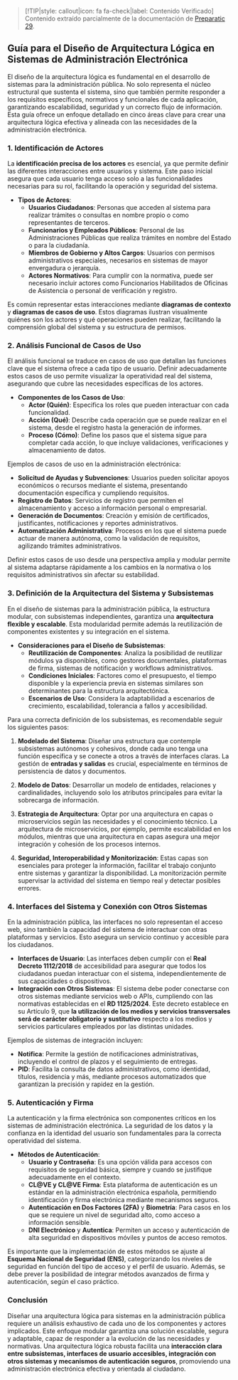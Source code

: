 > [!TIP|style: callout|icon: fa fa-check|label: Contenido Verificado]
> Contenido extraído parcialmente de la documentación de [Preparatic 29](https://www.preparatic.org/category/material-pack/material-pack-preparatic-29/).

## Guía para el Diseño de Arquitectura Lógica en Sistemas de Administración Electrónica <!-- {docsify-ignore} -->

El diseño de la arquitectura lógica es fundamental en el desarrollo de sistemas para la administración pública. No solo representa el núcleo estructural que sustenta el sistema, sino que también permite responder a los requisitos específicos, normativos y funcionales de cada aplicación, garantizando escalabilidad, seguridad y un correcto flujo de información. Esta guía ofrece un enfoque detallado en cinco áreas clave para crear una arquitectura lógica efectiva y alineada con las necesidades de la administración electrónica.

### 1. Identificación de Actores <!-- {docsify-ignore} -->

La **identificación precisa de los actores** es esencial, ya que permite definir las diferentes interacciones entre usuarios y sistema. Este paso inicial asegura que cada usuario tenga acceso solo a las funcionalidades necesarias para su rol, facilitando la operación y seguridad del sistema.

- **Tipos de Actores**:
  - **Usuarios Ciudadanos**: Personas que acceden al sistema para realizar trámites o consultas en nombre propio o como representantes de terceros.
  - **Funcionarios y Empleados Públicos**: Personal de las Administraciones Públicas que realiza trámites en nombre del Estado o para la ciudadanía.
  - **Miembros de Gobierno y Altos Cargos**: Usuarios con permisos administrativos especiales, necesarios en sistemas de mayor envergadura o jerarquía.
  - **Actores Normativos**: Para cumplir con la normativa, puede ser necesario incluir actores como Funcionarios Habilitados de Oficinas de Asistencia o personal de verificación y registro.

Es común representar estas interacciones mediante **diagramas de contexto** y **diagramas de casos de uso**. Estos diagramas ilustran visualmente quiénes son los actores y qué operaciones pueden realizar, facilitando la comprensión global del sistema y su estructura de permisos.

### 2. Análisis Funcional de Casos de Uso <!-- {docsify-ignore} -->

El análisis funcional se traduce en casos de uso que detallan las funciones clave que el sistema ofrece a cada tipo de usuario. Definir adecuadamente estos casos de uso permite visualizar la operatividad real del sistema, asegurando que cubre las necesidades específicas de los actores.

- **Componentes de los Casos de Uso**:
  - **Actor (Quién)**: Especifica los roles que pueden interactuar con cada funcionalidad.
  - **Acción (Qué)**: Describe cada operación que se puede realizar en el sistema, desde el registro hasta la generación de informes.
  - **Proceso (Cómo)**: Define los pasos que el sistema sigue para completar cada acción, lo que incluye validaciones, verificaciones y almacenamiento de datos.

Ejemplos de casos de uso en la administración electrónica:
- **Solicitud de Ayudas y Subvenciones**: Usuarios pueden solicitar apoyos económicos o recursos mediante el sistema, presentando documentación específica y cumpliendo requisitos.
- **Registro de Datos**: Servicios de registro que permiten el almacenamiento y acceso a información personal o empresarial.
- **Generación de Documentos**: Creación y emisión de certificados, justificantes, notificaciones y reportes administrativos.
- **Automatización Administrativa**: Procesos en los que el sistema puede actuar de manera autónoma, como la validación de requisitos, agilizando trámites administrativos.

Definir estos casos de uso desde una perspectiva amplia y modular permite al sistema adaptarse rápidamente a los cambios en la normativa o los requisitos administrativos sin afectar su estabilidad.

### 3. Definición de la Arquitectura del Sistema y Subsistemas <!-- {docsify-ignore} -->

En el diseño de sistemas para la administración pública, la estructura modular, con subsistemas independientes, garantiza una **arquitectura flexible y escalable**. Esta modularidad permite además la reutilización de componentes existentes y su integración en el sistema.

- **Consideraciones para el Diseño de Subsistemas**:
  - **Reutilización de Componentes**: Analiza la posibilidad de reutilizar módulos ya disponibles, como gestores documentales, plataformas de firma, sistemas de notificación y workflows administrativos.
  - **Condiciones Iniciales**: Factores como el presupuesto, el tiempo disponible y la experiencia previa en sistemas similares son determinantes para la estructura arquitectónica.
  - **Escenarios de Uso**: Considera la adaptabilidad a escenarios de crecimiento, escalabilidad, tolerancia a fallos y accesibilidad.

Para una correcta definición de los subsistemas, es recomendable seguir los siguientes pasos:

1. **Modelado del Sistema**: Diseñar una estructura que contemple subsistemas autónomos y cohesivos, donde cada uno tenga una función específica y se conecte a otros a través de interfaces claras. La gestión de **entradas y salidas** es crucial, especialmente en términos de persistencia de datos y documentos.
   
2. **Modelo de Datos**: Desarrollar un modelo de entidades, relaciones y cardinalidades, incluyendo solo los atributos principales para evitar la sobrecarga de información.
   
3. **Estrategia de Arquitectura**: Optar por una arquitectura en capas o microservicios según las necesidades y el conocimiento técnico. La arquitectura de microservicios, por ejemplo, permite escalabilidad en los módulos, mientras que una arquitectura en capas asegura una mejor integración y cohesión de los procesos internos.
   
4. **Seguridad, Interoperabilidad y Monitorización**: Estas capas son esenciales para proteger la información, facilitar el trabajo conjunto entre sistemas y garantizar la disponibilidad. La monitorización permite supervisar la actividad del sistema en tiempo real y detectar posibles errores.

### 4. Interfaces del Sistema y Conexión con Otros Sistemas <!-- {docsify-ignore} -->

En la administración pública, las interfaces no solo representan el acceso web, sino también la capacidad del sistema de interactuar con otras plataformas y servicios. Esto asegura un servicio continuo y accesible para los ciudadanos.

- **Interfaces de Usuario**: Las interfaces deben cumplir con el **Real Decreto 1112/2018** de accesibilidad para asegurar que todos los ciudadanos puedan interactuar con el sistema, independientemente de sus capacidades o dispositivos.
- **Integración con Otros Sistemas**: El sistema debe poder conectarse con otros sistemas mediante servicios web o APIs, cumpliendo con las normativas establecidas en el **RD 1125/2024**. Este decreto establece en su Artículo 9, que **la utilización de los medios y servicios transversales será de carácter obligatorio y sustitutivo** respecto a los medios y servicios particulares empleados por las distintas unidades.

Ejemplos de sistemas de integración incluyen:
  - **Notifica**: Permite la gestión de notificaciones administrativas, incluyendo el control de plazos y el seguimiento de entregas.
  - **PID**: Facilita la consulta de datos administrativos, como identidad, títulos, residencia y más, mediante procesos automatizados que garantizan la precisión y rapidez en la gestión.

### 5. Autenticación y Firma <!-- {docsify-ignore} -->

La autenticación y la firma electrónica son componentes críticos en los sistemas de administración electrónica. La seguridad de los datos y la confianza en la identidad del usuario son fundamentales para la correcta operatividad del sistema.

- **Métodos de Autenticación**:
  - **Usuario y Contraseña**: Es una opción válida para accesos con requisitos de seguridad básica, siempre y cuando se justifique adecuadamente en el contexto.
  - **CL@VE y CL@VE Firma**: Esta plataforma de autenticación es un estándar en la administración electrónica española, permitiendo identificación y firma electrónica mediante mecanismos seguros.
  - **Autenticación en Dos Factores (2FA)** y **Biometría**: Para casos en los que se requiere un nivel de seguridad alto, como acceso a información sensible.
  - **DNI Electrónico** y **Autentica**: Permiten un acceso y autenticación de alta seguridad en dispositivos móviles y puntos de acceso remotos.

Es importante que la implementación de estos métodos se ajuste al **Esquema Nacional de Seguridad (ENS)**, categorizando los niveles de seguridad en función del tipo de acceso y el perfil de usuario. Además, se debe prever la posibilidad de integrar métodos avanzados de firma y autenticación, según el caso práctico.

### Conclusión <!-- {docsify-ignore} -->

Diseñar una arquitectura lógica para sistemas en la administración pública requiere un análisis exhaustivo de cada uno de los componentes y actores implicados. Este enfoque modular garantiza una solución escalable, segura y adaptable, capaz de responder a la evolución de las necesidades y normativas. Una arquitectura lógica robusta facilita una **interacción clara entre subsistemas, interfaces de usuario accesibles, integración con otros sistemas y mecanismos de autenticación seguros**, promoviendo una administración electrónica efectiva y orientada al ciudadano.